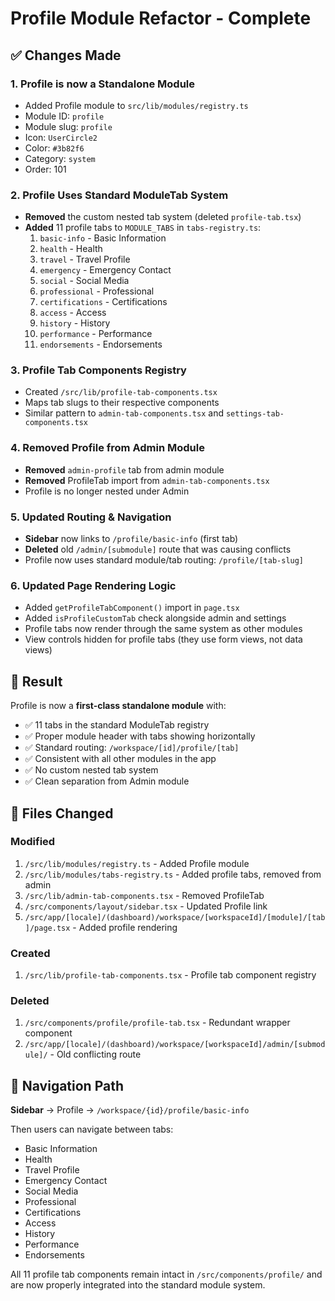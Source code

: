 # Profile Module Refactor - Complete

## ✅ Changes Made

### 1. Profile is now a **Standalone Module**
- Added Profile module to `src/lib/modules/registry.ts`
- Module ID: `profile`
- Module slug: `profile`
- Icon: `UserCircle2`
- Color: `#3b82f6`
- Category: `system`
- Order: 101

### 2. Profile Uses Standard ModuleTab System
- **Removed** the custom nested tab system (deleted `profile-tab.tsx`)
- **Added** 11 profile tabs to `MODULE_TABS` in `tabs-registry.ts`:
  1. `basic-info` - Basic Information
  2. `health` - Health
  3. `travel` - Travel Profile
  4. `emergency` - Emergency Contact
  5. `social` - Social Media
  6. `professional` - Professional
  7. `certifications` - Certifications
  8. `access` - Access
  9. `history` - History
  10. `performance` - Performance
  11. `endorsements` - Endorsements

### 3. Profile Tab Components Registry
- Created `/src/lib/profile-tab-components.tsx`
- Maps tab slugs to their respective components
- Similar pattern to `admin-tab-components.tsx` and `settings-tab-components.tsx`

### 4. Removed Profile from Admin Module
- **Removed** `admin-profile` tab from admin module
- **Removed** ProfileTab import from `admin-tab-components.tsx`
- Profile is no longer nested under Admin

### 5. Updated Routing & Navigation
- **Sidebar** now links to `/profile/basic-info` (first tab)
- **Deleted** old `/admin/[submodule]` route that was causing conflicts
- Profile now uses standard module/tab routing: `/profile/[tab-slug]`

### 6. Updated Page Rendering Logic
- Added `getProfileTabComponent()` import in `page.tsx`
- Added `isProfileCustomTab` check alongside admin and settings
- Profile tabs now render through the same system as other modules
- View controls hidden for profile tabs (they use form views, not data views)

## 🎯 Result

Profile is now a **first-class standalone module** with:
- ✅ 11 tabs in the standard ModuleTab registry
- ✅ Proper module header with tabs showing horizontally
- ✅ Standard routing: `/workspace/[id]/profile/[tab]`
- ✅ Consistent with all other modules in the app
- ✅ No custom nested tab system
- ✅ Clean separation from Admin module

## 📁 Files Changed

### Modified
1. `/src/lib/modules/registry.ts` - Added Profile module
2. `/src/lib/modules/tabs-registry.ts` - Added profile tabs, removed from admin
3. `/src/lib/admin-tab-components.tsx` - Removed ProfileTab
4. `/src/components/layout/sidebar.tsx` - Updated Profile link
5. `/src/app/[locale]/(dashboard)/workspace/[workspaceId]/[module]/[tab]/page.tsx` - Added profile rendering

### Created
1. `/src/lib/profile-tab-components.tsx` - Profile tab component registry

### Deleted
1. `/src/components/profile/profile-tab.tsx` - Redundant wrapper component
2. `/src/app/[locale]/(dashboard)/workspace/[workspaceId]/admin/[submodule]/` - Old conflicting route

## 🚀 Navigation Path

**Sidebar** → Profile → `/workspace/{id}/profile/basic-info`

Then users can navigate between tabs:
- Basic Information
- Health
- Travel Profile
- Emergency Contact
- Social Media
- Professional
- Certifications
- Access
- History
- Performance
- Endorsements

All 11 profile tab components remain intact in `/src/components/profile/` and are now properly integrated into the standard module system.
